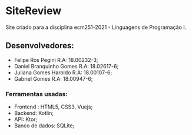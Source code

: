 # SiteReview
Site criado para a disciplina  ecm251-2021 - Linguagens de Programação I.

## Desenvolvedores:
- Felipe Ros Pegini R.A: 18.00232-3;
- Daniel Branquinho Gomes R.A: 18.02617-6;
- Juliana Gomes Haroldo R.A: 18.00107-6;
- Gabriel Gomes R.A: 18.00947-6;

### Ferramentas usadas:
- Frontend : HTML5, CSS3, Vuejs;
- Backend: Kotlin;
- API: Ktor;
- Banco de dados: SQLite;
